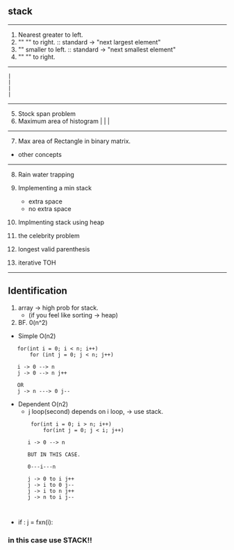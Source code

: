 ## stack


------
1. Nearest greater to left.
2. ""       ""     to right.  :: standard -> "next largest element"
3. ""      smaller to left. :: standard -> "next smallest element"
4. ""       ""     to right.
-----
    |
    |
    |
    |
-----    
5. Stock span problem 
6. Maximum area of histogram
    |
    |
    |
----
7. Max area of Rectangle in binary matrix. 

- other concepts
----

8. Rain water trapping
9. Implementing a min stack
   - extra space
   - no extra space

10. Implmenting stack using heap
11. the celebrity problem
12. longest valid parenthesis
13. iterative TOH


------
## Identification
1. array -> high prob for stack. 
    * (if you feel like sorting -> heap)
2. BF. 0(n^2)
 - Simple O(n2)
 ```
    for(int i = 0; i < n; i++)
        for (int j = 0; j < n; j++)

    i -> 0 --> n
    j -> 0 --> n j++
    
    OR 
    j -> n ---> 0 j--
  ```

- Dependent O(n2)
    - j loop(second) depends on i loop, -> use stack. 
    ```
        for(int i = 0; i > n; i++)
            for(int j = 0; j < i; j++)

       i -> 0 --> n

       BUT IN THIS CASE.

       0---i---n
       
       j -> 0 to i j++ 
       j -> i to 0 j--
       j -> i to n j++
       j -> n to i j--

        
    ```
- if : j = fxn(i):
### in this case use STACK!!








